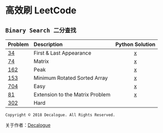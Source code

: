 # 高效刷 LeetCode
## `Binary Search 二分查找`

Problem | Description | Python Solution
:------- | :----- | :-----:
[34](https://leetcode.com/problems/find-first-and-last-position-of-element-in-sorted-array/description/) | First & Last Appearance | [x](https://github.com/StephanieYue/Leetcode/blob/master/code/Binary%20Search/Leetcode%2034.ipynb)
[74](https://leetcode.com/problems/search-a-2d-matrix/) | Matrix | [x](https://github.com/StephanieYue/Leetcode/blob/master/code/Binary%20Search/Leetcode%2074.ipynb)
[162](https://leetcode.com/problems/find-peak-element/) | Peak | [x](https://github.com/StephanieYue/Leetcode/blob/master/code/Binary%20Search/Leetcode%20162.ipynb)
[153](https://leetcode.com/problems/find-minimum-in-rotated-sorted-array/) | Minimum Rotated Sorted Array |[x](https://github.com/StephanieYue/Leetcode/blob/master/code/Binary%20Search/Leetcode%20153.ipynb)
[704](https://leetcode.com/problems/binary-search/) | Easy |[x](https://github.com/StephanieYue/Leetcode/blob/master/code/Binary%20Search/Leetcode%20704.ipynb)
[81](https://leetcode.com/problems/search-in-rotated-sorted-array-ii/) |  Extension to the Matrix Problem | [x](https://github.com/StephanieYue/Leetcode/blob/master/code/Binary%20Search/Leetcode%2081.ipynb)
[302](https://www.lintcode.com/problem/smallest-rectangle-enclosing-black-pixels/description) | Hard |

`Copyright © 2018 Decalogue. All Rights Reserved.`

关于作者：[Decalogue](https://www.decalogue.cn)
